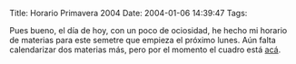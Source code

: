 Title: Horario Primavera 2004
Date: 2004-01-06 14:39:47
Tags: 

Pues bueno, el día de hoy, con un poco de ociosidad, he hecho mi horario de materias para este semetre que empieza el próximo lunes. Aún falta calendarizar dos materias más, pero por el momento el cuadro está <a href="http://web.archive.org/web/20040128181544/http://damog.net/uia/chartPrim04.html?PHPSESSID=f2fca8024f0e3a85b07d944a0fc9dacc">acá</a>.
